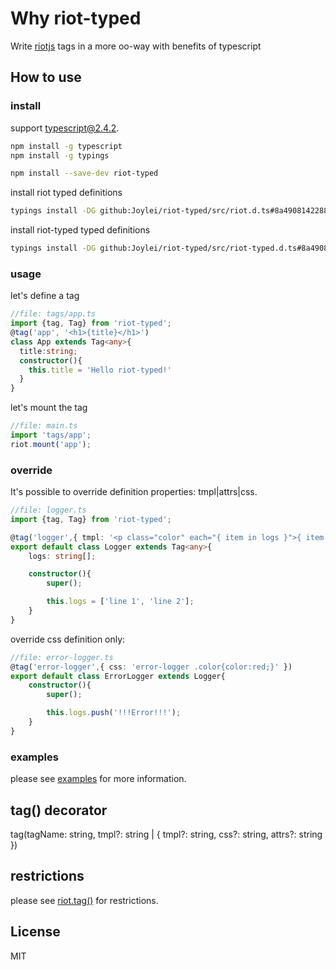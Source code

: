 # Why riot-typed

Write [riotjs](http://riotjs.com)  tags in a more oo-way with benefits of typescript

## How to use

### install

support typescript@2.4.2.

```sh
npm install -g typescript
npm install -g typings
```

```sh
npm install --save-dev riot-typed
```

install riot typed definitions

```sh
typings install -DG github:Joylei/riot-typed/src/riot.d.ts#8a4908142288357c6a24dc04233f9c8094025654
```

install riot-typed typed definitions

```sh
typings install -DG github:Joylei/riot-typed/src/riot-typed.d.ts#8a4908142288357c6a24dc04233f9c8094025654
```

### usage

let's define a tag

```ts
//file: tags/app.ts
import {tag, Tag} from 'riot-typed';
@tag('app', '<h1>{title}</h1>')
class App extends Tag<any>{
  title:string;
  constructor(){
    this.title = 'Hello riot-typed!'
  }
}
```

let's mount the tag

```ts
//file: main.ts
import 'tags/app';
riot.mount('app');
```

### override

It's possible to override definition properties: tmpl|attrs|css.

```ts
//file: logger.ts
import {tag, Tag} from 'riot-typed';

@tag('logger',{ tmpl: '<p class="color" each="{ item in logs }">{ item }</p>', css: '.color{color:gray;}' })
export default class Logger extends Tag<any>{
    logs: string[];

    constructor(){
        super();

        this.logs = ['line 1', 'line 2'];
    }
}
```

override css definition only:

```ts
//file: error-logger.ts
@tag('error-logger',{ css: 'error-logger .color{color:red;}' })
export default class ErrorLogger extends Logger{
    constructor(){
        super();

        this.logs.push('!!!Error!!!');
    }
}
```

### examples

please see [examples](https://github.com/Joylei/riot-typed-example) for more information.

## tag() decorator

tag(tagName: string, tmpl?: string | { tmpl?: string, css?: string, attrs?: string })

## restrictions

please see [riot.tag()](http://riotjs.com/api/#manual-construction) for restrictions.

## License

MIT
